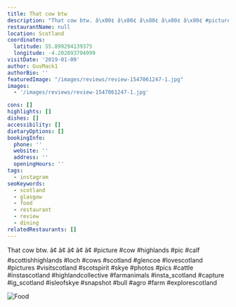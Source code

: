 ```yaml
---
title: That cow btw
description: "That cow btw. â\x80¢ â\x80¢ â\x80¢ â\x80¢ â\x80¢ #picture #cow #highlands #pic #calf #scottishhighlands #loch #cows #scotland #glencoe #lovescotland #pictures #visitscotland #scotspirit #skye #ph"
restaurantName: null
location: Scotland
coordinates:
  latitude: 55.899294139375
  longitude: -4.202893794999
visitDate: '2019-01-09'
author: GusMack1
authorBio: ''
featuredImage: "/images/reviews/review-1547061247-1.jpg"
images:
  - '/images/reviews/review-1547061247-1.jpg'

cons: []
highlights: []
dishes: []
accessibility: []
dietaryOptions: []
bookingInfo:
  phone: ''
  website: ''
  address: ''
  openingHours: ''
tags:
  - instagram
seoKeywords:
  - scotland
  - glasgow
  - food
  - restaurant
  - review
  - dining
relatedRestaurants: []
---
```


That cow btw. â¢
â¢
â¢
â¢
â¢
#picture #cow #highlands #pic #calf #scottishhighlands #loch #cows #scotland #glencoe #lovescotland #pictures #visitscotland #scotspirit #skye #photos #pics #cattle #instascotland #highlandcollective #farmanimals #insta_scotland #capture #ig_scotland #isleofskye #snapshot #bull #agro #farm #explorescotland

![Food](/images/reviews/review-1547061247-1.jpg)
